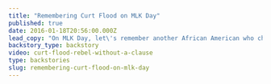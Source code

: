```yaml
---
title: "Remembering Curt Flood on MLK Day"
published: true
date: 2016-01-18T20:56:00.000Z
lead_copy: "On MLK Day, let\'s remember another African American who changed today\'s rules. Curt Flood took on the MLB and professional sports was never the same. Watch \"Rebel Without a Clause.\" "
backstory_type: backstory
video: curt-flood-rebel-without-a-clause
type: backstories
slug: remembering-curt-flood-on-mlk-day
---
```


